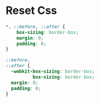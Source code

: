 # Reset Css

````css
*, ::before, ::after {
    box-sizing: border-box;
    margin: 0;
    padding: 0;
}
````

````css
::before,
::after {
  -webkit-box-sizing: border-box;
          box-sizing: border-box;
  margin: 0;
  padding: 0;
}
````
